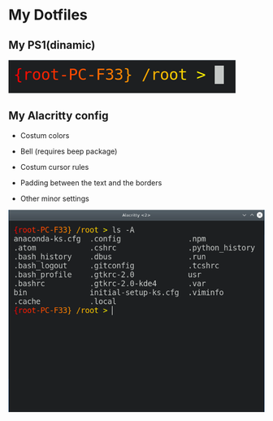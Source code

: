 # My Dotfiles

## My PS1(dinamic)

![PS1_screenshot.png](media/PS1_screenshot.png)

## My Alacritty config

* Costum colors

* Bell (requires beep package)

* Costum cursor rules

* Padding between the text and the borders

* Other minor settings

![Alacritty_screenshot.png](media/Alacritty_screenshot.png)
